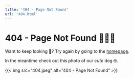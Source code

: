 ```yaml
---
title: '404 - Page Not Found'
url: '404.html'
---
```

# 404 - Page Not Found 🤷🏼‍♂️

Want to keep looking 👀? Try again by going to the [homepage](/).

In the meantime check out this photo of our *cute* dog 🤓.

{{< img src="404.jpeg" alt="404 - Page Not Found" >}}
